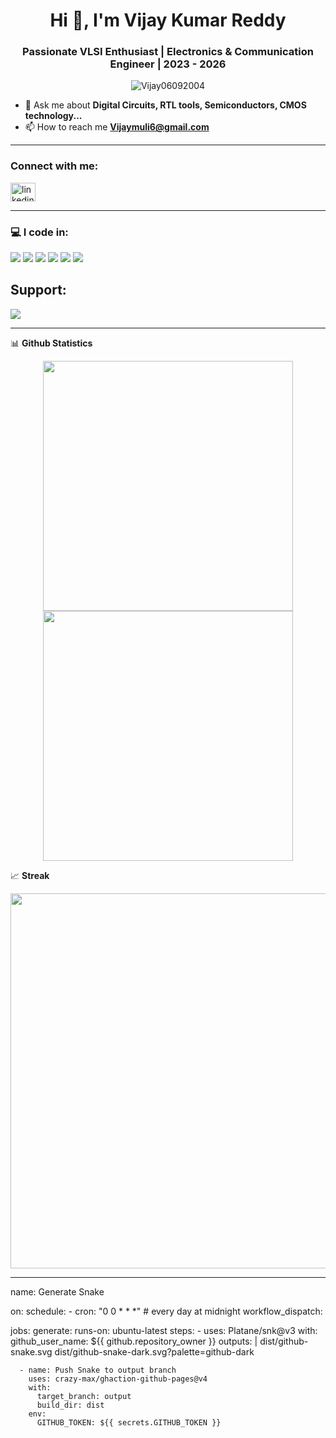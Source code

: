 <h1 align="center">Hi 👋, I'm Vijay Kumar Reddy</h1>
<h3 align="center">Passionate VLSI Enthusiast | Electronics & Communication Engineer | 2023 - 2026</h3>

<p align="center">
  <img src="https://komarev.com/ghpvc/?username=Vijay06092004&label=Profile%20views&color=0e75b6&style=flat" alt="Vijay06092004" />
</p>

- 💬 Ask me about **Digital Circuits, RTL tools, Semiconductors, CMOS technology...**
- 📫 How to reach me **Vijaymuli6@gmail.com**

---

### Connect with me:

<p align="left">
<a href="(https://www.linkedin.com/in/vijay-kumar-313a49345/)" target="blank"><img align="center" src="https://cdn.jsdelivr.net/npm/simple-icons@v7/icons/linkedin.svg" alt="linkedin" height="30" width="40" /></a>

---

### 💻 I code in:

 <p>
  <img src="https://img.shields.io/badge/C-%2300599C.svg?style=for-the-badge&logo=c&logoColor=white"/>
  <img src="https://img.shields.io/badge/VHDL-purple?style=for-the-badge"/>
  <img src="https://img.shields.io/badge/MATLAB-%23ED8B00.svg?style=for-the-badge&logo=mathworks&logoColor=white"/>
  <img src="https://img.shields.io/badge/DSP-darkblue?style=for-the-badge"/>
  <img src="https://img.shields.io/badge/Verilog-%23E34F26.svg?style=for-the-badge"/>
  <img src="https://img.shields.io/badge/Microcontroller-teal?style=for-the-badge"/>
</p>


## Support:

<a href="https://www.buymeacoffee.com/your-buymeacoffee-username" target="_blank">
  <img src="https://img.shields.io/badge/Buy%20me%20a%20coffee-yellow?style=for-the-badge&logo=buy-me-a-coffee&logoColor=black" />
</a>

---

📊 **Github Statistics**

<div align="center">
  
  <img src="https://github-readme-stats.vercel.app/api?username=Vijay06092004&show_icons=true&theme=dark&rank_icon=github&custom_title=My%20GitHub%20Statistics&hide_border=false&count_private=true" width="400px" />
  
  <img src="https://github-readme-stats.vercel.app/api/top-langs/?username=Vijay06092004&layout=compact&theme=dark&langs_count=10&hide_border=false" width="400px" />

</div>


📈 **Streak**

<div align="center">
  <img src="https://streak-stats.demolab.com/?user=Vijay06092004&theme=dark&hide_border=false" width="600px" />
</div>

---

name: Generate Snake

on:
  schedule:
    - cron: "0 0 * * *"  # every day at midnight
  workflow_dispatch:

jobs:
  generate:
    runs-on: ubuntu-latest
    steps:
      - uses: Platane/snk@v3
        with:
          github_user_name: ${{ github.repository_owner }}
          outputs: |
            dist/github-snake.svg
            dist/github-snake-dark.svg?palette=github-dark

      - name: Push Snake to output branch
        uses: crazy-max/ghaction-github-pages@v4
        with:
          target_branch: output
          build_dir: dist
        env:
          GITHUB_TOKEN: ${{ secrets.GITHUB_TOKEN }}

